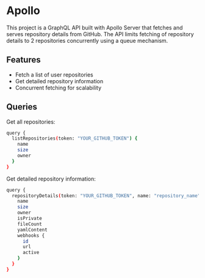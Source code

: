 # Apollo

This project is a GraphQL API built with Apollo Server that fetches and serves repository details from GitHub. The API limits fetching of repository details to 2 repositories concurrently using a queue mechanism.

## Features

- Fetch a list of user repositories
- Get detailed repository information
- Concurrent fetching for scalability

## Queries

Get all repositories:

```sh
query {
  listRepositories(token: "YOUR_GITHUB_TOKEN") {
    name
    size
    owner
  }
}
```

Get detailed repository information:

```sh
query {
  repositoryDetails(token: "YOUR_GITHUB_TOKEN", name: "repository_name") {
    name
    size
    owner
    isPrivate
    fileCount
    yamlContent
    webhooks {
      id
      url
      active
    }
  }
}
```
